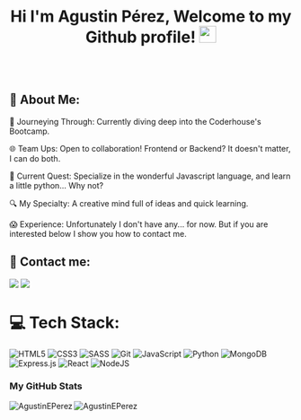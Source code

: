 <h1 align="center"> Hi I'm Agustin Pérez, Welcome to my Github profile! <img src="https://github.com/abdoachhoubi/abdoachhoubi/blob/main/gifs/Hi.gif" width="30"></h1>
<br><br>
<h2>💫 About Me:</h2>
<p>🚀 Journeying Through: Currently diving deep into the Coderhouse's Bootcamp.</p>
<p>🌐 Team Ups: Open to collaboration! Frontend or Backend? It doesn't matter, I can do both.</p>
<p>📘 Current Quest: Specialize in the wonderful Javascript language, and learn a little python... Why not?</p>
<p>🔍 My Specialty: A creative mind full of ideas and quick learning.</p>
<p>😱 Experience: Unfortunately I don't have any... for now. But if you are interested below I show you how to contact me.</p>

<h2>👀 Contact me:</h2>
<a target="_blank" href="https://www.linkedin.com/in/agust%C3%ADn-ezequiel-p%C3%A9rez-abb227287/"><img src="https://img.shields.io/badge/-LinkedIn-0077B5?style=for-the-badge&logo=Linkedin&logoColor=white"></img></a>
<a target="_blank" href="mailto:agusezeperez@gmail.com"><img src="https://img.shields.io/badge/-Gmail-D14836?style=for-the-badge&logo=Gmail&logoColor=white"></img></a>

# 💻 Tech Stack:
![HTML5](https://img.shields.io/badge/html5-%23E34F26.svg?style=for-the-badge&logo=html5&logoColor=white) ![CSS3](https://img.shields.io/badge/css3-%231572B6.svg?style=for-the-badge&logo=css3&logoColor=white)  ![SASS](https://img.shields.io/badge/SASS-hotpink.svg?style=for-the-badge&logo=SASS&logoColor=white) ![Git](https://img.shields.io/badge/git-%23F05033.svg?style=for-the-badge&logo=git&logoColor=white) ![JavaScript](https://img.shields.io/badge/javascript-%23323330.svg?style=for-the-badge&logo=javascript&logoColor=%23F7DF1E) ![Python](https://img.shields.io/badge/python-3670A0?style=for-the-badge&logo=python&logoColor=ffdd54) ![MongoDB](https://img.shields.io/badge/MongoDB-%234ea94b.svg?style=for-the-badge&logo=mongodb&logoColor=white) ![Express.js](https://img.shields.io/badge/express.js-%23404d59.svg?style=for-the-badge&logo=express&logoColor=%2361DAFB) ![React](https://img.shields.io/badge/react-%2320232a.svg?style=for-the-badge&logo=react&logoColor=%2361DAFB) ![NodeJS](https://img.shields.io/badge/node.js-6DA55F?style=for-the-badge&logo=node.js&logoColor=white) 

<h3>My GitHub Stats</h3>
<p> <img align="left" src="https://github-readme-stats.vercel.app/api?username=AgustinEPerez&show_icons=true&theme=dark&locale=en" alt="AgustinEPerez" /> <img align="left" src="https://github-readme-stats.vercel.app/api/top-langs?username=AgustinEPerez&show_icons=true&theme=dark&locale=en&layout=compact" alt="AgustinEPerez" /></p>
